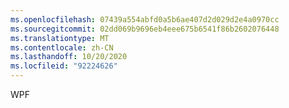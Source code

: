```yaml
---
ms.openlocfilehash: 07439a554abfd0a5b6ae407d2d029d2e4a0970cc
ms.sourcegitcommit: 02dd069b9696eb4eee675b6541f86b2602076448
ms.translationtype: MT
ms.contentlocale: zh-CN
ms.lasthandoff: 10/20/2020
ms.locfileid: "92224626"
---
```

WPF